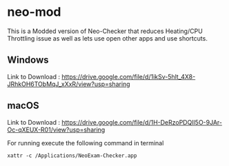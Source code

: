 # neo-mod
This is a Modded version of Neo-Checker that reduces Heating/CPU Throttling issue as well as lets use open other apps and use shortcuts.

## Windows

Link to Download : https://drive.google.com/file/d/1ikSv-5hlt_4X8-JRhkOH6TObMqJ_xXxR/view?usp=sharing

## macOS
Link to Download : https://drive.google.com/file/d/1H-DeRzoPDQIl5O-9JAr-Oc-qXEUX-R01/view?usp=sharing

For running execute the following command in terminal

```
xattr -c /Applications/NeoExam-Checker.app
```

